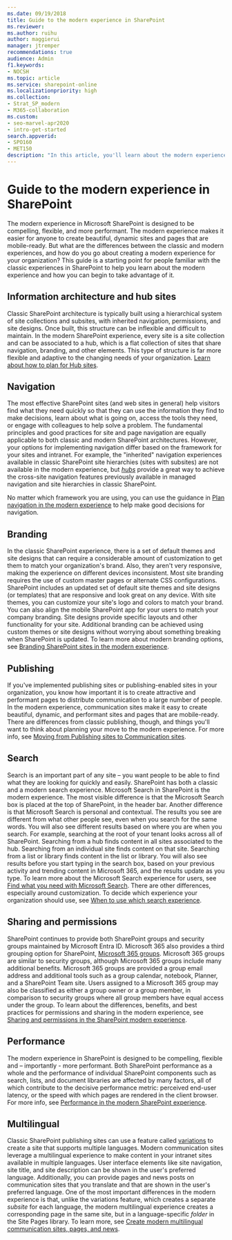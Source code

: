 ```yaml
---
ms.date: 09/19/2018
title: Guide to the modern experience in SharePoint
ms.reviewer: 
ms.author: ruihu
author: maggierui
manager: jtremper
recommendations: true
audience: Admin
f1.keywords:
- NOCSH
ms.topic: article
ms.service: sharepoint-online
ms.localizationpriority: high
ms.collection:  
- Strat_SP_modern
- M365-collaboration
ms.custom:
- seo-marvel-apr2020
- intro-get-started
search.appverid:
- SPO160
- MET150
description: "In this article, you'll learn about the modern experience in SharePoint and how you can begin to take advantage of it."
---
```


# Guide to the modern experience in SharePoint

The modern experience in Microsoft SharePoint is designed to be compelling, flexible, and more performant. The modern experience makes it easier for anyone to create beautiful, dynamic sites and pages that are mobile-ready. But what are the differences between the classic and modern experiences, and how do you go about creating a modern experience for your organization? This guide is a starting point for people familiar with the classic experiences in SharePoint to help you learn about the modern experience and how you can begin to take advantage of it.

## Information architecture and hub sites

Classic SharePoint architecture is typically built using a hierarchical system of site collections and subsites, with inherited navigation, permissions, and site designs. Once built, this structure can be inflexible and difficult to maintain. In the modern SharePoint experience, every site is a site collection and can be associated to a hub, which is a flat collection of sites that share navigation, branding, and other elements. This type of structure is far more flexible and adaptive to the changing needs of your organization. [Learn about how to plan for Hub sites](planning-hub-sites.md).

## Navigation

The most effective SharePoint sites (and web sites in general) help visitors find what they need quickly so that they can use the information they find to make decisions, learn about what is going on, access the tools they need, or engage with colleagues to help solve a problem. The fundamental principles and good practices for site and page navigation are equally applicable to both classic and modern SharePoint architectures. However, your options for implementing navigation differ based on the framework for your sites and intranet. For example, the "inherited" navigation experiences available in classic SharePoint site hierarchies (sites with subsites) are not available in the modern experience, but [*hubs*](https://support.office.com/article/fe26ae84-14b7-45b6-a6d1-948b3966427f) provide a great way to achieve the cross-site navigation features previously available in managed navigation and site hierarchies in classic SharePoint. 

No matter which framework you are using, you can use the guidance in [Plan navigation in the modern experience](plan-navigation-modern-experience.md) to help make good decisions for navigation.

## Branding

In the classic SharePoint experience, there is a set of default themes and site designs that can require a considerable amount of customization to get them to match your organization's brand. Also, they aren't very responsive, making the experience on different devices inconsistent. Most site branding requires the use of custom master pages or alternate CSS configurations. SharePoint includes an updated set of default site themes and site designs (or templates) that are responsive and look great on any device. With site themes, you can customize your site's logo and colors to match your brand. You can also align the mobile SharePoint app for your users to match your company branding. Site designs provide specific layouts and other functionality for your site. Additional branding can be achieved using custom themes or site designs without worrying about something breaking when SharePoint is updated. To learn more about modern branding options, see [Branding SharePoint sites in the modern experience](branding-sharepoint-online-sites-modern-experience.md).

## Publishing

If you've implemented publishing sites or publishing-enabled sites in your organization, you know how important it is to create attractive and performant pages to distribute communication to a large number of people. In the modern experience, communication sites make it easy to create beautiful, dynamic, and performant sites and pages that are mobile-ready. There are differences from classic publishing, though, and things you'll want to think about planning your move to the modern experience. For more info, see [Moving from Publishing sites to Communication sites](publishing-sites-classic-to-modern-experience.md).

## Search

Search is an important part of any site – you want people to be able to find what they are looking for quickly and easily. SharePoint has both a classic and a modern search experience. Microsoft Search in SharePoint is the modern experience. The most visible difference is that the Microsoft Search box is placed at the top of SharePoint, in the header bar. Another difference is that Microsoft Search is personal and contextual. The results you see are different from what other people see, even when you search for the same words. You will also see different results based on where you are when you search. For example, searching at the root of your tenant looks across all of SharePoint. Searching from a hub finds content in all sites associated to the hub. Searching from an individual site finds content on that site. Searching from a list or library finds content in the list or library. You will also see results before you start typing in the search box, based on your previous activity and trending content in Microsoft 365, and the results update as you type. To learn more about the Microsoft Search experience for users, see [Find what you need with Microsoft Search](https://support.office.com/article/d5ed5d11-9e5d-4f1d-b8b4-3d371fe0cb87). There are other differences, especially around customization. To decide which experience your organization should use, see [When to use which search experience](get-started-with-modern-search-experience.md).

## Sharing and permissions

SharePoint continues to provide both SharePoint groups and security groups maintained by Microsoft Entra ID. Microsoft 365 also provides a third grouping option for SharePoint, [Microsoft 365 groups](https://support.office.com/article/b565caa1-5c40-40ef-9915-60fdb2d97fa2). Microsoft 365 groups are similar to security groups, although Microsoft 365 groups include many additional benefits. Microsoft 365 groups are provided a group email address and additional tools such as a group calendar, notebook, Planner, and a SharePoint Team site. Users assigned to a Microsoft 365 group may also be classified as either a group owner or a group member, in comparison to security groups where all group members have equal access under the group. To learn about the differences, benefits, and best practices for permissions and sharing in the modern experience, see [Sharing and permissions in the SharePoint modern experience](./modern-experience-sharing-permissions.md).

## Performance

The modern experience in SharePoint is designed to be compelling, flexible and – importantly - more performant. Both SharePoint performance as a whole and the performance of individual SharePoint components such as search, lists, and document libraries are affected by many factors, all of which contribute to the decisive performance metric: perceived end-user latency, or the speed with which pages are rendered in the client browser. For more info, see [Performance in the modern SharePoint experience](./modern-experience-performance.md).

## Multilingual

Classic SharePoint publishing sites can use a feature called [variations](https://support.microsoft.com/office/da0b5614-8cf5-4905-a44c-90c2b3f8fbb6) to create a site that supports multiple languages. Modern communication sites leverage a multilingual experience to make content in your intranet sites available in multiple languages. User interface elements like site navigation, site title, and site description can be shown in the user's preferred language. Additionally, you can provide pages and news posts on communication sites that you translate and that are shown in the user's preferred language. One of the most important differences in the modern experience is that, unlike the variations feature, which creates a separate *subsite* for each language, the modern multilingual experience creates a corresponding page in the same site, but in a language-specific *folder* in the Site Pages library. To learn more, see [Create modern multilingual communication sites, pages, and news](https://support.office.com/article/create-multilingual-communication-sites-pages-and-news-2bb7d610-5453-41c6-a0e8-6f40b3ed750c).
